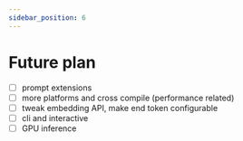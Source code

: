 ```yaml
---
sidebar_position: 6
---
```


# Future plan
- [ ] prompt extensions
- [ ] more platforms and cross compile (performance related)
- [ ] tweak embedding API, make end token configurable
- [ ] cli and interactive
- [ ] GPU inference